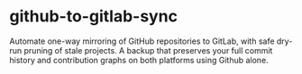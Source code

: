 # github-to-gitlab-sync
Automate one-way mirroring of GitHub repositories to GitLab, with safe dry-run pruning of stale projects. A backup that preserves your full commit history and contribution graphs on both platforms using Github alone.
